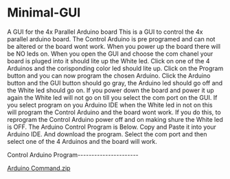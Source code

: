 # Minimal-GUI
A GUI for the 4x Parallel Arduino board
This is a GUI to control the 4x parallel arduino board.
The Control Arduino is pre programed and can not be altered or the board wont work.
When you power up the board there will be NO leds on. When you open the GUI and
choose the com chanel your board is pluged into it should lite up the White led.
Click on one of the 4 Arduinos and the corisponding color led should lite up.
Click on the Program button and you can now program the chosen Arduino.
Click the Arduino button and the GUI button should go gray, the Arduino led should
go off and the White led should go on. If you power down the board and power it up again
the White led will not go on till you select the com port on the GUI. If you select
program on you Arduino IDE when the White led in not on this will program the Control Arduino
and the board wont work. If you do this, to reprogram the Control Arduino power off and on
making shure the White led is OFF. The Arduino Control Program is Below. 
Copy and Paste it into your Arduino IDE. And download the program. Select the com port
and then select one of the 4 Arduinos and the board will work.

Control Arduino Program----------------------

[Arduino Command.zip](https://github.com/moose314/Minimal-GUI/files/10716162/Arduino.Command.zip)
